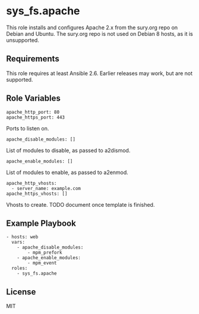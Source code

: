 sys_fs.apache
=============

This role installs and configures Apache 2.x from the sury.org repo on Debian
and Ubuntu. The sury.org repo is not used on Debian 8 hosts, as it is
unsupported.

Requirements
------------

This role requires at least Ansible 2.6. Earlier releases may work, but are not supported.

Role Variables
--------------

	apache_http_port: 80
	apache_https_port: 443

Ports to listen on.

	apache_disable_modules: []

List of modules to disable, as passed to a2dismod.

	apache_enable_modules: []

List of modules to enable, as passed to a2enmod.

	apache_http_vhosts:
	  - server_name: example.com
	apache_https_vhosts: []

Vhosts to create. TODO document once template is finished.

Example Playbook
----------------

    - hosts: web
	  vars:
	    - apache_disable_modules:
		    - mpm_prefork
	    - apache_enable_modules:
		    - mpm_event
      roles:
        - sys_fs.apache

License
-------

MIT
